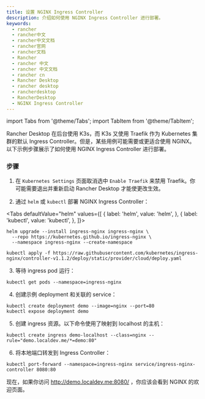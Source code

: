 ```yaml
---
title: 设置 NGINX Ingress Controller
description: 介绍如何使用 NGINX Ingress Controller 进行部署。
keywords:
  - rancher
  - rancher中文
  - rancher中文文档
  - rancher官网
  - rancher文档
  - Rancher
  - rancher 中文
  - rancher 中文文档
  - rancher cn
  - Rancher Desktop
  - rancher desktop
  - rancherdesktop
  - RancherDesktop
  - NGINX Ingress Controller
---
```


import Tabs from '@theme/Tabs';
import TabItem from '@theme/TabItem';

Rancher Desktop 在后台使用 K3s，而 K3s 又使用 Traefik 作为 Kubernetes 集群的默认 Ingress Controller。但是，某些用例可能需要或更适合使用 NGINX。以下示例步骤展示了如何使用 NGINX Ingress Controller 进行部署。

### 步骤

1. 在 `Kubernetes Settings` 页面取消选中 `Enable Traefik` 来禁用 Traefik。你可能需要退出并重新启动 Rancher Desktop 才能使更改生效。

2. 通过 `helm` 或 `kubectl` 部署 NGINX Ingress Controller：

<Tabs
defaultValue="helm"
values={[
{ label: 'helm', value: 'helm', },
{ label: 'kubectl', value: 'kubectl', },
]}>
<TabItem value="helm">

```
helm upgrade --install ingress-nginx ingress-nginx \
  --repo https://kubernetes.github.io/ingress-nginx \
  --namespace ingress-nginx --create-namespace
```

</TabItem>
  <TabItem value="kubectl">

```
kubectl apply -f https://raw.githubusercontent.com/kubernetes/ingress-nginx/controller-v1.1.2/deploy/static/provider/cloud/deploy.yaml
```

</TabItem>
</Tabs>

3. 等待 ingress pod 运行：

```
kubectl get pods --namespace=ingress-nginx
```

4. 创建示例 deployment 和关联的 service：

```
kubectl create deployment demo --image=nginx --port=80
kubectl expose deployment demo
```

5. 创建 ingress 资源。以下命令使用了映射到 localhost 的主机：

```
kubectl create ingress demo-localhost --class=nginx --rule="demo.localdev.me/*=demo:80"
```

6. 将本地端口转发到 Ingress Controller：

```
kubectl port-forward --namespace=ingress-nginx service/ingress-nginx-controller 8080:80
```

现在，如果你访问 http://demo.localdev.me:8080/ ，你应该会看到 NGINX 的欢迎页面。
